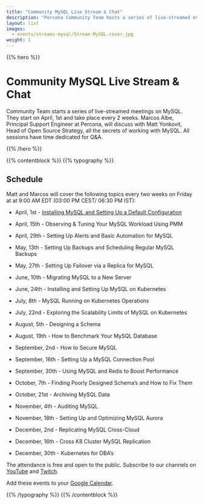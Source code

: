 ```yaml
---
title: "Community MySQL Live Stream & Chat"
description: "Percona Community Team hosts a series of live-streamed event on MySQL. You will find out all the secrets of work with that open source database together with the Principal Support Engineer Marcos Albe. The meetings are bi-weekly and start in April. Join us on the sessions and ask your questions to the expert!"
layout: list
images:
  - events/streams-mysql/Stream-MySQL-cover.jpg
weight: 1
---
```


{{% hero %}}

# Community MySQL Live Stream & Chat

Community Team starts a series of live-streamed meetings on MySQL. They start on April, 1st and take place every 2 weeks. Marcos Albe, Principal Support Engineer at Percona, will discuss with Matt Yonkovit, Head of Open Source Strategy, all the secrets of working with MySQL. All sessions have time dedicated for Q&A.

{{% /hero %}}

{{% contentblock %}}
{{% typography %}}

## Schedule

Matt and Marcos will cover the following topics every two weeks on Friday at at 9:00 AM EDT (03:00 PM CEST/ 06:30 PM IST): 

* April, 1st -  [Installing MySQL and Setting Up a Default Configuration](/events/streams-mysql/2022-04-01-install-mysql-setting-up-configuration/)

* April, 15th - Observing & Tuning Your MySQL Workload Using PMM

* April, 29th -  Setting Up Alerts and Basic Automation for MySQL

* May, 13th - Setting Up Backups and Scheduling Regular MySQL Backups

* May, 27th - Setting Up Failover via a Replica for MySQL

* June, 10th - Migrating MySQL to a New Server

* June, 24th - Installing and Setting Up MySQL on Kubernetes

* July, 8th - MySQL Running on Kubernetes Operations

* July, 22nd -  Exploring the Scalability Limits of MySQL on Kubernetes

* August, 5th - Designing a Schema

* August, 19th - How to Benchmark Your MySQL Database 

* September, 2nd - How to Secure MySQL

* September, 16th - Setting Up a MySQL Connection Pool

* September, 30th - Using MySQL and Redis to Boost Performance 

* October, 7th - Finding Poorly Designed Schema’s and How to Fix Them

* October, 21st - Archiving MySQL Data

* November, 4th - Auditing MySQL 

* November, 18th - Setting Up and Optimizing MySQL Aurora 

* December, 2nd - Replicating MySQL Cross-Cloud

* December, 16th - Cross K8 Cluster MySQL Replication 

* December, 30th - Kubernetes for DBA’s

The attendance is free and open to the public. Subscribe to our channels on [YouTube](https://www.youtube.com/channel/UCLJ0Ok4HeUBrRYF4irturVA) and [Twitch](https://www.twitch.tv/perconacommunity).

Add these events to your [Google Calendar](https://calendar.google.com/event?action=TEMPLATE&tmeid=NWJoaGU5dTM2ZmpqZ3Y1bTR0anBrOGRxN3RfMjAyMjA0MDFUMTMwMDAwWiBmcmVkZWwubWFtaW5kcmFAcGVyY29uYS5jb20&tmsrc=fredel.mamindra%40percona.com&scp=ALL).

{{% /typography %}}
{{% /contentblock %}}